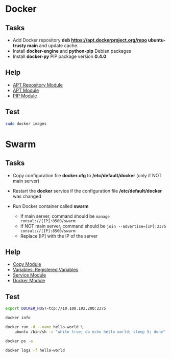 Docker
======

Tasks
-----

* Add Docker repository __deb https://apt.dockerproject.org/repo ubuntu-trusty main__ and update cache.
* Install __docker-engine__ and __python-pip__ Debian packages
* Install __docker-py__ PIP package version __0.4.0__

Help
----

* [APT Repository Module](http://docs.ansible.com/ansible/apt_repository_module.html)
* [APT Module](http://docs.ansible.com/ansible/apt_module.html)
* [PIP Module](http://docs.ansible.com/ansible/pip_module.html)

Test
----

```bash
sudo docker images
```

Swarm
=====

Tasks
-----

* Copy configuration file __docker.cfg__ to __/etc/default/docker__ (only if NOT main server)
* Restart the __docker__ service if the configuration file __/etc/default/docker__ was changed
* Run Docker container called __swarm__

  * If main server, command should be `manage consul://[IP]:8500/swarm`
  * If NOT main server, command should be `join --advertise=[IP]:2375 consul://[IP]:8500/swarm`
  * Replace [IP] with the IP of the server

Help
----

* [Copy Module](http://docs.ansible.com/ansible/copy_module.html)
* [Variables: Registered Variables](http://docs.ansible.com/ansible/playbooks_variables.html#registered-variables)
* [Service Module](http://docs.ansible.com/ansible/service_module.html)
* [Docker Module](http://docs.ansible.com/ansible/docker_module.html)

Test
----

```bash
export DOCKER_HOST=tcp://10.100.192.200:2375

docker info

docker run -d --name hello-world \
    ubuntu /bin/sh -c "while true; do echo hello world; sleep 5; done"

docker ps -a

docker logs -f hello-world
```